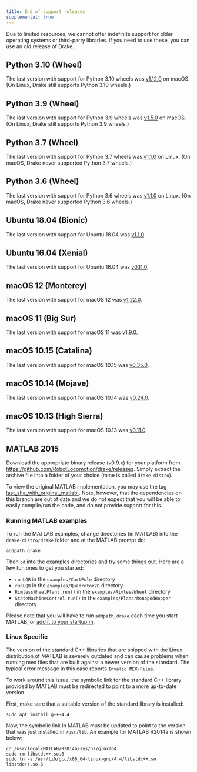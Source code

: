 ```yaml
---
title: End of support releases
supplemental: true
---
```


Due to limited resources, we cannot offer indefinite support
for older operating systems or third-party libraries.
If you need to use these, you can use an old release of Drake.

## Python 3.10 (Wheel)

The last version with support for Python 3.10 wheels was
[v1.12.0](https://github.com/RobotLocomotion/drake/releases/tag/v1.12.0)
on macOS. (On Linux, Drake still supports Python 3.10 wheels.)

## Python 3.9 (Wheel)

The last version with support for Python 3.9 wheels was
[v1.5.0](https://github.com/RobotLocomotion/drake/releases/tag/v1.5.0)
on macOS. (On Linux, Drake still supports Python 3.9 wheels.)

## Python 3.7 (Wheel)

The last version with support for Python 3.7 wheels was
[v1.1.0](https://github.com/RobotLocomotion/drake/releases/tag/v1.1.0)
on Linux. (On macOS, Drake never supported Python 3.7 wheels.)

## Python 3.6 (Wheel)

The last version with support for Python 3.6 wheels was
[v1.1.0](https://github.com/RobotLocomotion/drake/releases/tag/v1.1.0)
on Linux. (On macOS, Drake never supported Python 3.6 wheels.)

## Ubuntu 18.04 (Bionic)

The last version with support for Ubuntu 18.04 was
[v1.1.0](https://github.com/RobotLocomotion/drake/releases/tag/v1.1.0).

## Ubuntu 16.04 (Xenial)

The last version with support for Ubuntu 16.04 was
[v0.11.0](https://github.com/RobotLocomotion/drake/releases/tag/v0.11.0).

## macOS 12 (Monterey)

The last version with support for macOS 12 was
[v1.22.0](https://github.com/RobotLocomotion/drake/releases/tag/v1.22.0).

## macOS 11 (Big Sur)

The last version with support for macOS 11 was
[v1.9.0](https://github.com/RobotLocomotion/drake/releases/tag/v1.9.0).

## macOS 10.15 (Catalina)

The last version with support for macOS 10.15 was
[v0.35.0](https://github.com/RobotLocomotion/drake/releases/tag/v0.35.0).

## macOS 10.14 (Mojave)

The last version with support for macOS 10.14 was
[v0.24.0](https://github.com/RobotLocomotion/drake/releases/tag/v0.24.0).

## macOS 10.13 (High Sierra)

The last version with support for macOS 10.13 was
[v0.11.0](https://github.com/RobotLocomotion/drake/releases/tag/v0.11.0).

## MATLAB 2015

Download the appropriate binary release (v0.9.x) for your platform from
<https://github.com/RobotLocomotion/drake/releases>.
Simply extract the archive file into a folder of your choice (mine is called ``drake-distro``).

To view the original MATLAB implementation, you may use the tag
[last_sha_with_original_matlab ](https://github.com/RobotLocomotion/drake/tree/last_sha_with_original_matlab).
Note, however, that the dependencies on this branch are out of date and we do
not expect that you will be able to easily compile/run the code, and do not
provide support for this.

### Running MATLAB examples

To run the MATLAB examples, change directories (in MATLAB) into the ``drake-distro/drake`` folder and at the MATLAB prompt do:

```
addpath_drake
```

Then ``cd`` into the examples directories and try some things out.  Here are a few fun ones to get you started:

* ``runLQR`` in the ``examples/CartPole`` directory
* ``runLQR`` in the ``examples/Quadrotor2D`` directory
* ``RimlessWheelPlant.run()`` in the ``examples/RimlessWheel`` directory
* ``StateMachineControl.run()`` in the ``examples/PlanarMonopodHopper`` directory

Please note that you will have to run `addpath_drake` each time you start MATLAB, or [add it to your startup.m](http://www.mathworks.com/help/matlab/ref/startup.html).

### Linux Specific

The version of the standard C++ libraries that are shipped with the Linux distribution of MATLAB is severely outdated and can cause problems when running mex files that are built against a newer version of the standard.  The typical error message in this case reports `Invalid MEX-Files`.

To work around this issue, the symbolic link for the standard C++ library provided by MATLAB must be redirected to point to a more up-to-date version.

First, make sure that a suitable version of the standard library is installed:

```
sudo apt install g++-4.4
```

Now, the symbolic link in MATLAB must be updated to point to the version that was just installed in `/usr/lib`.  An example for MATLAB R2014a is shown below:

```
cd /usr/local/MATLAB/R2014a/sys/os/glnxa64
sudo rm libstdc++.so.6
sudo ln -s /usr/lib/gcc/x86_64-linux-gnu/4.4/libstdc++.so libstdc++.so.6
```
